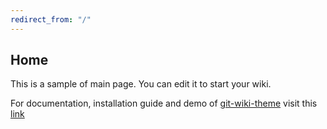```yaml
---
redirect_from: "/"
---
```


## Home

This is a sample of main page. You can edit it to start your wiki.

For documentation, installation guide and demo of [git-wiki-theme](git-wiki-theme) visit this [link](http://drassil.github.io/git-wiki/)

